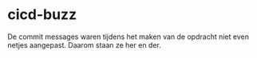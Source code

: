 # cicd-buzz
De commit messages waren tijdens het maken van de opdracht niet even netjes aangepast. Daarom staan ze her en der.
